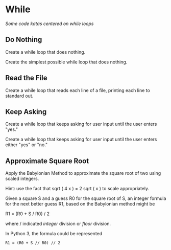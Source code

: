 While
=====

_Some code katas centered on while loops_

Do Nothing
----------

Create a while loop that does nothing.

Create the simplest possible while loop that does nothing.

Read the File
-------------

Create a while loop that reads each line of a file, printing
each line to standard out.

Keep Asking
-----------

Create a while loop that keeps asking for user input until the
user enters "yes."

Create a while loop that keeps asking for user input until the
user enters either "yes" or "no."

Approximate Square Root
-----------------------

Apply the Babylonian Method to approximate the square root of
two using scaled integers.

Hint: use the fact that sqrt ( 4 x ) = 2 sqrt ( x ) to scale
appropriately.

Given a square S and a guess R0 for the square root of S, an
integer formula for the next better guess R1, based on the
Babylonian method might be

R1 = (R0 + S / R0) / 2

where / indicated _integer_ division or _floor_ division.

In Python 3, the formula could be represented

    R1 = (R0 + S // R0) // 2

